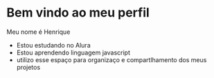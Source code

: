 # Bem vindo ao meu perfil 

Meu nome é Henrique

- Estou estudando no Alura
- Estou aprendendo linguagem javascript
- utilizo esse espaço para organizaço e compartlhamento dos meus projetos
